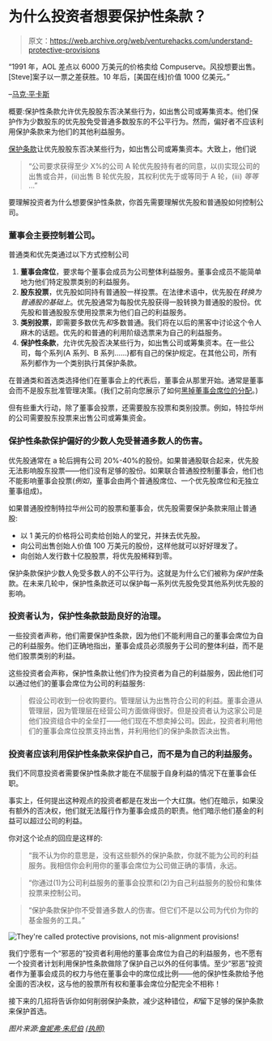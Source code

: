 # 为什么投资者想要保护性条款？

> 原文：<https://web.archive.org/web/venturehacks.com/understand-protective-provisions>

“1991 年，AOL 差点以 6000 万美元的价格卖给 Compuserve。风投想要出售。[Steve]案子以一票之差获胜。10 年后，[美国在线]价值 1000 亿美元。”

–[马克·平卡斯](https://web.archive.org/web/20221128051554/http://markpincus.typepad.com/markpincus/2007/05/steve_case_talk.html)

概要:保护性条款允许优先股股东否决某些行为，如出售公司或筹集资本。他们保护作为少数股东的优先股免受普通多数股东的不公平行为。然而，偏好者不应该利用保护条款来为他们的其他利益服务。

[保护条款](https://web.archive.org/web/20221128051554/http://www.feld.com/blog/archives/2005/01/term_sheet_prot.html "Protective provisions")让优先股股东否决某些行为，如出售公司或筹集资本。大致上，他们说

> “公司要求获得至少 X%的公司 A 轮优先股持有者的同意，以(I)实现公司的出售或合并，(ii)出售 B 轮优先股，其权利优先于或等同于 A 轮，(iii) *等等* …”

要理解投资者为什么想要保护性条款，你首先需要理解优先股和普通股如何控制公司。

### 董事会主要控制着公司。

普通类和优先类通过以下方式控制公司

1.  **董事会席位**，要求每个董事会成员为公司整体利益服务。董事会成员不能简单地为他们特定股票类别的利益服务。
2.  **股东投票**，优先股如同持有普通股一样投票。在法律术语中，优先股在*转换为普通股的基础上*。优先股通常为每股优先股获得一股转换为普通股的股份。优先股和普通股股东使用投票来为他们自己的利益服务。
3.  **类别投票**，即需要多数优先*和*多数普通。我们将在以后的黑客中讨论这个令人麻木的话题。优先的和普通的利用阶级选票来为自己的利益服务。
4.  **保护性条款**，允许优先股否决某些行为，如出售公司或筹集资本。在一些公司，每个系列(A 系列、B 系列……)都有自己的保护规定。在其他公司，所有系列都作为一个类别执行其保护条款。

在普通类和首选类选择他们在董事会上的代表后，董事会从那里开始。通常是董事会而不是股东批准管理决策。(我们之前向您展示了如何[黑掉董事会席位的分配](https://web.archive.org/web/20221128051554/http://venturehacks.com/term-sheet-hacks#bod)。)

但有些重大行动，除了董事会投票，还需要股东投票和类别投票。例如，特拉华州的公司需要股东投票来出售公司或筹集资金。

### 保护性条款保护偏好的少数人免受普通多数人的伤害。

优先股通常在 a 轮后拥有公司 20%-40%的股份。如果普通股联合起来，优先股无法影响股东投票——他们没有足够的股份。如果联合普通股控制董事会，他们也不能影响董事会投票(*例如*，董事会由两个普通股席位、一个优先股席位和无独立董事组成)。

如果普通股控制特拉华州公司的股票和董事会，优先股需要保护条款来阻止普通股:

*   以 1 美元的价格将公司卖给创始人的堂兄，并抹去优先股。
*   向公司出售创始人价值 100 万美元的股份，这样他就可以好好理发了。
*   向创始人发行数十亿股股票，将优先股稀释到零。

保护条款保护少数人免受多数人的不公平行为。这就是为什么它们被称为*保护性*条款。在未来几轮中，保护性条款还可以保护每一系列优先股免受其他系列优先股的影响。

### 投资者认为，保护性条款鼓励良好的治理。

一些投资者声称，他们需要保护性条款，因为他们不能利用自己的董事会席位为自己的利益服务。他们正确地指出，董事会成员必须服务于公司的整体利益，而不是他们股票类别的利益。

这些投资者会声称，保护性条款让他们作为投资者为自己的利益服务，因此他们可以通过他们的董事会席位为公司的利益服务:

> 假设公司收到一份收购要约。管理层认为出售符合公司的利益。董事会遵从管理层，因为管理层在经营公司方面做得很好。但是投资者认为这家公司是他们投资组合中的全垒打——他们现在不想卖掉公司。因此，投资者利用他们的董事会席位投票支持出售，并利用他们的保护条款否决出售。

### 投资者应该利用保护性条款来保护自己，而不是为自己的利益服务。

我们不同意投资者需要保护性条款才能在不屈服于自身利益的情况下在董事会任职。

事实上，任何提出这种观点的投资者都是在发出一个大红旗。他们在暗示，如果没有额外的否决权，他们就无法履行作为董事会成员的职责。他们暗示他们基金的利益可以超过公司的利益。

你对这个论点的回应是这样的:

> “我不认为你的意思是，没有这些额外的保护条款，你就不能为公司的利益服务。我相信你会利用你的董事会席位为公司做正确的事情，永远。

> “你通过(1)为公司利益服务的董事会投票和(2)为自己利益服务的股份和集体投票来控制公司。

> “保护条款保护你不受普通多数人的伤害。但它们不是以公司为代价为你的基金服务的工具。”

![They're called protective provisions, not mis-alignment provisions!](img/dd4c384f736d686f06816e468074ca84.png)

我们宁愿有一个“邪恶的”投资者利用他的董事会席位为自己的利益服务，也不愿有一个投资者计划利用保护性条款做除了保护自己以外的任何事情。至少“邪恶”投资者作为董事会成员的权力与他在董事会中的席位成比例——他的保护性条款给予他全面的否决权，这与他的股票所有权和董事会席位分配完全不相称！

接下来的几招将告诉你如何削弱保护条款，减少这种错位，*和*留下足够的保护条款来保护首选。

*图片来源:[詹妮弗·朱尼伯](https://web.archive.org/web/20221128051554/http://flickr.com/photos/sweet_child_of_mine/706541796/) [(执照)](https://web.archive.org/web/20221128051554/http://creativecommons.org/licenses/by-sa/2.0/deed.en-us)*
